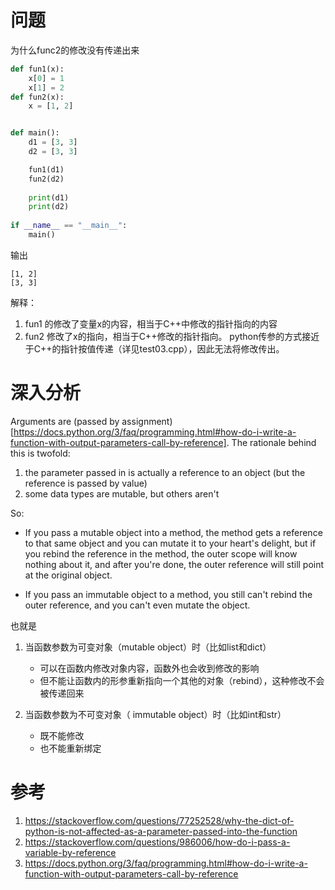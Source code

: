 # 问题

为什么func2的修改没有传递出来

```python
def fun1(x):
    x[0] = 1
    x[1] = 2
def fun2(x):
    x = [1, 2]


def main():
    d1 = [3, 3]
    d2 = [3, 3]

    fun1(d1)
    fun2(d2)
    
    print(d1)
    print(d2)
    
if __name__ == "__main__":
    main()
```
输出
```
[1, 2]
[3, 3]
```

解释：
1. fun1 的修改了变量x的内容，相当于C++中修改的指针指向的内容
2. fun2 修改了x的指向，相当于C++修改的指针指向。 python传参的方式接近于C++的指针按值传递（详见test03.cpp），因此无法将修改传出。

# 深入分析

Arguments are (passed by assignment)[https://docs.python.org/3/faq/programming.html#how-do-i-write-a-function-with-output-parameters-call-by-reference]. The rationale behind this is twofold:

1. the parameter passed in is actually a reference to an object (but the reference is passed by value)
2. some data types are mutable, but others aren't

So:

- If you pass a mutable object into a method, the method gets a reference to that same object and you can mutate it to your heart's delight, but if you rebind the reference in the method, the outer scope will know nothing about it, and after you're done, the outer reference will still point at the original object.

- If you pass an immutable object to a method, you still can't rebind the outer reference, and you can't even mutate the object.

也就是

1. 当函数参数为可变对象（mutable object）时（比如list和dict）
    - 可以在函数内修改对象内容，函数外也会收到修改的影响
    - 但不能让函数内的形参重新指向一个其他的对象（rebind），这种修改不会被传递回来

2. 当函数参数为不可变对象（ immutable object）时（比如int和str）
    - 既不能修改
    - 也不能重新绑定

# 参考
1. https://stackoverflow.com/questions/77252528/why-the-dict-of-python-is-not-affected-as-a-parameter-passed-into-the-function
2. https://stackoverflow.com/questions/986006/how-do-i-pass-a-variable-by-reference
3. https://docs.python.org/3/faq/programming.html#how-do-i-write-a-function-with-output-parameters-call-by-reference
